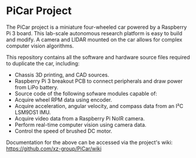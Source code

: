 PiCar Project
========================

The PiCar project is a miniature four-wheeled car powered by a Raspberry Pi 3 board. 
This lab-scale autonomous research platform is easy to build and modify. A camera and LIDAR mounted on the car allows for complex computer vision algorithms. 

This repository contains all the software and hardware source files required to duplicate the car, including:
* Chassis 3D printing, and CAD sources.
* Raspberry Pi 3 breakout PCB to connect peripherals and draw power from LiPo battery.
* Source code of the following sofware modules capable of:
 * Acquire wheel RPM data using encoder.
 * Acquire acceleration, angular velocity, and compass data from an I²C LSM9DS1 IMU.
 * Acquire video data from a Raspberry Pi NoIR camera.
 * Perform real-time computer vision using camera data.
 * Control the speed of brushed DC motor.

Documentation for the above can be accessed via the project's wiki: https://github.com/xz-group/PiCar/wiki
